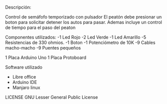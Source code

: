  Descripción:
  
 Control de semáfofo temporizado con pulsador
 El peatón debe presionar un boton para solicitar detener los autos para pasar.
 Ademas incluye un control de tiempo para el paso del peaton 

Componentes utilizados:
-1  Led Rojo
-2  Led Verde
-1  Led Amarillo
-5  Resistencias de 330 ohmios.
-1  Boton
-1  Potenciómetro de 10K
-9  Cables macho-macho 
-9  Puentes pequeños 

1  Placa Arduino Uno
1  Placa Protoboard

Software utilizado
- Libre office
- Arduino IDE
- Manjaro linux

LICENSE
GNU Lesser General Public License



